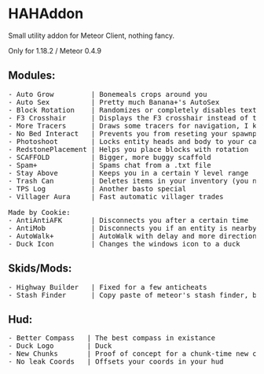 # HAHAddon

Small utility addon for Meteor Client, nothing fancy. 

Only for 1.18.2 / Meteor 0.4.9

## Modules:
<pre>
- Auto Grow         | Bonemeals crops around you 
- Auto Sex          | Pretty much Banana+'s AutoSex
- Block Rotation    | Randomizes or completely disables texture rotations
- F3 Crosshair      | Displays the F3 crosshair instead of the normal one
- More Tracers      | Draws some tracers for navigation, I know it's bad
- No Bed Interact   | Prevents you from reseting your spawnpoint, or blowing up
- Photoshoot        | Locks entity heads and body to your camera or specific pitch/yaw
- RedstonePlacement | Helps you place blocks with rotation
- SCAFFOLD          | Bigger, more buggy scaffold
- Spam+             | Spams chat from a .txt file
- Stay Above        | Keeps you in a certain Y level range
- Trash Can         | Deletes items in your inventory (you need the addon just for this)
- TPS Log           | Another basto special
- Villager Aura     | Fast automatic villager trades

Made by Cookie:
- AntiAntiAFK       | Disconnects you after a certain time
- AntiMob           | Disconnects you if an entity is nearby
- AutoWalk+         | AutoWalk with delay and more directions
- Duck Icon         | Changes the windows icon to a duck
</pre>

## Skids/Mods:
<pre>
- Highway Builder   | Fixed for a few anticheats 
- Stash Finder      | Copy paste of meteor's stash finder, but with regular blocks
</pre>

## Hud:
<pre>
- Better Compass   | The best compass in existance
- Duck Logo        | Duck
- New Chunks       | Proof of concept for a chunk-time new chunks, doesn't work, unfinished
- No leak Coords   | Offsets your coords in your hud
</pre>
